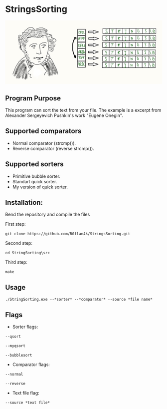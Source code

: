 # StringsSorting
![PushkinOnegin](images/OneginSorting.png)

## Program Purpose

This program can sort the text from your file. The example is a excerpt from Alexander Sergeyevich Pushkin's work "Eugene Onegin".

## Supported comparators

- Normal comparator (strcmp()).
- Reverse comparator (reverse strcmp()).

## Supported sorters

- Primitive bubble sorter.
- Standart quick sorter.
- My version of quick sorter.

## Installation:
Bend the repository and compile the files

First step:
~~~
git clone https://github.com/R0flan4k/StringsSorting.git
~~~

Second step:
~~~
cd StringSorting\src
~~~

Third step:
~~~
make
~~~

## Usage

~~~
./StringSorting.exe --*sorter* --*comparator* --source *file name*
~~~

## Flags
- Sorter flags:

~~~
--qsort
~~~

~~~
--myqsort
~~~

~~~
--bubblesort
~~~

- Comparator flags:

~~~
--normal
~~~

~~~
--reverse
~~~

- Text file flag:

~~~
--source *text file*
~~~
